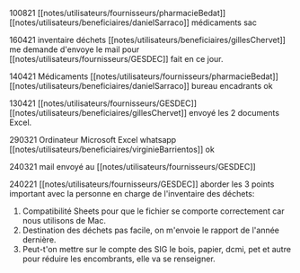 100821 [[notes/utilisateurs/fournisseurs/pharmacieBedat]] [[notes/utilisateurs/beneficiaires/danielSarraco]] médicaments sac

160421 inventaire déchets [[notes/utilisateurs/beneficiaires/gillesChervet]] me demande d'envoye le mail pour [[notes/utilisateurs/fournisseurs/GESDEC]] fait en ce jour.

140421 Médicaments [[notes/utilisateurs/fournisseurs/pharmacieBedat]] [[notes/utilisateurs/beneficiaires/danielSarraco]] bureau encadrants ok

130421 [[notes/utilisateurs/fournisseurs/GESDEC]][[notes/utilisateurs/beneficiaires/gillesChervet]] envoyé les 2 documents Excel.

290321 Ordinateur Microsoft Excel whatsapp [[notes/utilisateurs/beneficiaires/virginieBarrientos]] ok

240321 mail envoyé au [[notes/utilisateurs/fournisseurs/GESDEC]]

240221 [[notes/utilisateurs/fournisseurs/GESDEC]] aborder les 3 points important avec la personne en charge de l'inventaire des déchets:

1. Compatibilité Sheets pour que le fichier se comporte correctement car nous utilisons de Mac.
2. Destination des déchets pas facile, on m'envoie le rapport de l'année dernière.
3. Peut-t'on mettre sur le compte des SIG le bois, papier, dcmi, pet et autre pour réduire les encombrants, elle va se renseigner.


